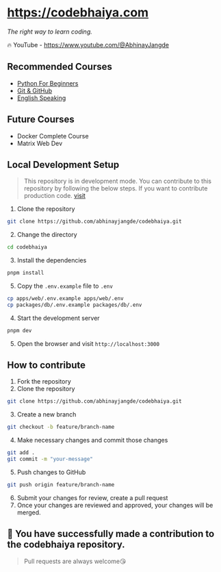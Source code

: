 # https://codebhaiya.com

*The right way to learn coding.*

🔥 YouTube - https://www.youtube.com/@AbhinayJangde

## Recommended Courses
- [Python For Beginners](https://www.youtube.com/playlist?list=PLektAlvzRpxGbkecHfD6UZRecAdGPOGTa)
- [Git & GitHub](https://www.youtube.com/playlist?list=PLektAlvzRpxFz9By9JhjDD34vjsd5BYGX)
- [English Speaking](/courses/english/readme.md)

## Future Courses

- Docker Complete Course
- Matrix Web Dev

## Local Development Setup

> This repository is in development mode. You can contribute to this repository by following the below steps. If you want to contribute production code. [visit](https://github.com/abhinayjangde/codebhaiya-old.git)
1. Clone the repository
```bash
git clone https://github.com/abhinayjangde/codebhaiya.git
```
2. Change the directory
```bash
cd codebhaiya
```
3. Install the dependencies
```bash
pnpm install
```
5. Copy the `.env.example` file to `.env`
```bash
cp apps/web/.env.example apps/web/.env
cp packages/db/.env.example packages/db/.env
```
4. Start the development server
```bash
pnpm dev
```
5. Open the browser and visit `http://localhost:3000`



## How to contribute
1. Fork the repository
2. Clone the repository
```bash
git clone https://github.com/abhinayjangde/codebhaiya.git
```
3. Create a new branch
```bash
git checkout -b feature/branch-name
```
4. Make necessary changes and commit those changes
```bash
git add .
git commit -m "your-message"
```
5. Push changes to GitHub
```bash
git push origin feature/branch-name
```
6. Submit your changes for review, create a pull request
7. Once your changes are reviewed and approved, your changes will be merged.

🎉 You have successfully made a contribution to the codebhaiya repository.
---
> Pull requests are always welcome😘

